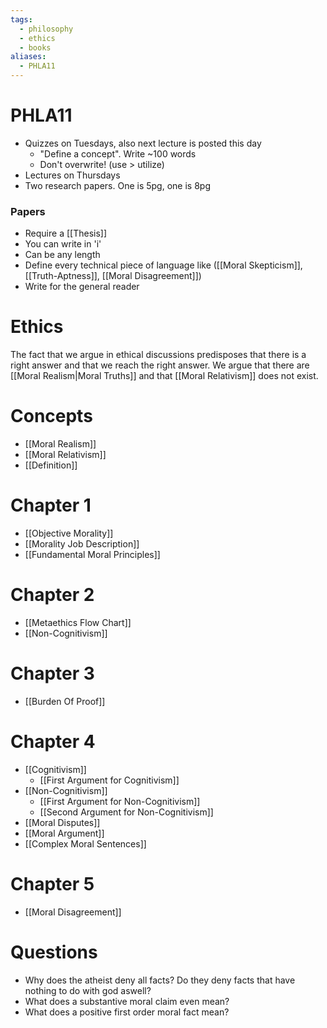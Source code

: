```yaml
---
tags:
  - philosophy
  - ethics
  - books
aliases:
  - PHLA11
---
```

# PHLA11
- Quizzes on Tuesdays, also next lecture is posted this day
	- "Define a concept". Write ~100 words
	- Don't overwrite! (use > utilize)
- Lectures on Thursdays
- Two research papers. One is 5pg, one is 8pg
### Papers
- Require a [[Thesis]]
- You can write in 'i'
- Can be any length
- Define every technical piece of language like ([[Moral Skepticism]], [[Truth-Aptness]], [[Moral Disagreement]])
- Write for the general reader
# Ethics
The fact that we argue in ethical discussions predisposes that there is a right answer and that we reach the right answer. 
We argue that there are [[Moral Realism|Moral Truths]] and that [[Moral Relativism]] does not exist.
# Concepts
- [[Moral Realism]]
- [[Moral Relativism]]
- [[Definition]]
# Chapter 1
- [[Objective Morality]]
- [[Morality Job Description]]
- [[Fundamental Moral Principles]]
# Chapter 2
- [[Metaethics Flow Chart]]
- [[Non-Cognitivism]]
# Chapter 3
- [[Burden Of Proof]]
# Chapter 4
- [[Cognitivism]]
	- [[First Argument for Cognitivism]]
- [[Non-Cognitivism]]
	- [[First Argument for Non-Cognitivism]]
	- [[Second Argument for Non-Cognitivism]]
- [[Moral Disputes]]
- [[Moral Argument]]
- [[Complex Moral Sentences]]
# Chapter 5
- [[Moral Disagreement]]
# Questions
- Why does the atheist deny all facts? Do they deny facts that have nothing to do with god aswell?
- What does a substantive moral claim even mean?
- What does a positive first order moral fact mean?
